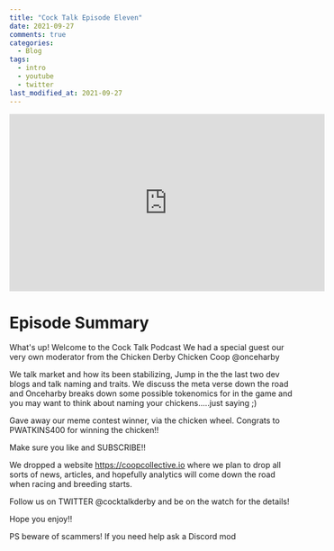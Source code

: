 ```yaml
---
title: "Cock Talk Episode Eleven"
date: 2021-09-27
comments: true
categories:
  - Blog
tags:
  - intro
  - youtube
  - twitter
last_modified_at: 2021-09-27
---
```



<iframe width="560" height="315" src="https://www.youtube.com/embed/uC_qQCJ3BvI" title="YouTube video player" frameborder="0" allow="accelerometer; autoplay; clipboard-write; encrypted-media; gyroscope; picture-in-picture" allowfullscreen></iframe>


  
# Episode Summary

What's up! Welcome to the Cock Talk Podcast We had a special guest our very own moderator from the Chicken Derby Chicken Coop @onceharby

We talk market and how its been stabilizing, Jump in the the last two dev blogs and talk naming and  traits. We discuss the meta verse down the road and Onceharby breaks down some possible tokenomics for in the game and you may want to think about naming your chickens.....just saying ;)

Gave away our meme contest winner, via the chicken wheel. Congrats to PWATKINS400 for winning the chicken!!

Make sure you like and SUBSCRIBE!!

We dropped a website https://coopcollective.io where we plan to drop all sorts of news, articles, and hopefully analytics will come down the road when racing and breeding starts. 

Follow us on TWITTER  @cocktalkderby and be on the watch for the details! 

Hope you enjoy!! 

PS beware of scammers! If you need help ask a Discord mod 
